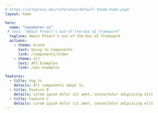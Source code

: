 ```yaml
---
# https://vitepress.dev/reference/default-theme-home-page
layout: home

hero:
  name: "nanometer-ui"
 # text: "About Preact's out-of-the-box UI framework"
  tagline: About Preact's out-of-the-box UI framework
  actions:
    - theme: brand
      text: Going to Components
      link: /components/index
    - theme: alt
      text: API Examples
      link: /api-examples

features:
  - title: Hug ts
    details: All components adopt ts
  - title: Feature B
    details: Lorem ipsum dolor sit amet, consectetur adipiscing elit
  - title: Feature C
    details: Lorem ipsum dolor sit amet, consectetur adipiscing elit
---
```

<style>
:root {
   --vp-home-hero-name-color: transparent;
  --vp-home-hero-name-background: -webkit-linear-gradient(120deg, #bd34fe, #41d1ff);
  /* --vp-button-brand-bg:#41d1ff;
  --vp-button-brand-hover-bg:#41d1ff; */
}

</style>

